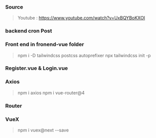 ### Source

> Youtube : https://www.youtube.com/watch?v=UxBQYBoKXOI

### backend cron Post

### Front end in fronend-vue folder

> npm i -D tailwindcss postcss autoprefixer
> npx tailwindcss init -p

### Register.vue & Login.vue

### Axios

> npm i axios
> npm i vue-router@4

### Router

### VueX

> npm i vuex@next --save
